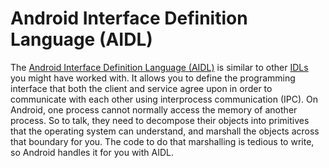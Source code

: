 # Android Interface Definition Language (AIDL)

The [Android Interface Definition Language (AIDL)](https://developer.android.com/guide/components/aidl) is similar to other [IDLs](https://en.wikipedia.org/wiki/Interface_description_language) you might have worked with. It allows you to define the programming interface that both the client and service agree upon in order to communicate with each other using interprocess communication (IPC). On Android, one process cannot normally access the memory of another process. So to talk, they need to decompose their objects into primitives that the operating system can understand, and marshall the objects across that boundary for you. The code to do that marshalling is tedious to write, so Android handles it for you with AIDL.



